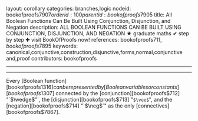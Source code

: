layout: corollary
categories: branches,logic
nodeid: bookofproofs$7907
orderid: 100
parentid: bookofproofs$7905
title: All Boolean Functions Can Be Built Using Conjunction, Disjunction, and Negation
description: ALL BOOLEAN FUNCTIONS CAN BE BUILT USING CONJUNCTION, DISJUNCTION, AND NEGATION &#9733; graduate maths &#10004; step by step &#10010; visit BookOfProofs now!
references: bookofproofs$711,bookofproofs$7895
keywords: canonical,conjunctive,construction,disjunctive,forms,normal,conjunctive and,proof
contributors: bookofproofs

---


---

Every [Boolean function][bookofproofs$1316] can be represented by  [Boolean variables or constants][bookofproofs$1307] connected by the [conjunction][bookofproofs$712] "`$\wedge$"`, the [disjunction][bookofproofs$713] "`$\vee$`", and the [negation][bookofproofs$714] "`$\neg$`" as the only [connectives][bookofproofs$7867].